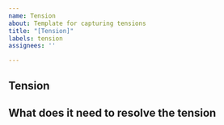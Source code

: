 ```yaml
---
name: Tension
about: Template for capturing tensions
title: "[Tension]"
labels: tension
assignees: ''

---
```


## Tension


## What does it need to resolve the tension
